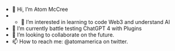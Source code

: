 - 👋 Hi, I’m Atom McCree 
- - 👀 I’m interested in learning to code Web3 and understand AI
- 🌱 I’m currently battle testing ChatGPT 4 with Plugins
- 💞️ I’m looking to collaborate on the future. 
- 📫 How to reach me: @atomamerica on twitter. 

<!---
atomweb3/atomweb3 is a ✨ special ✨ repository because its `README.md` (this file) appears on your GitHub profile.
You can click the Preview link to take a look at your changes.
--->
